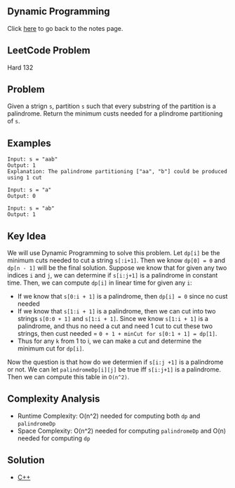 ## Dynamic Programming
Click [here](../../dynamic_programming/notes.md) to go back to the notes page.

## LeetCode Problem
Hard 132

## Problem
Given a strign `s`, partition `s` such that every substring of the partition is a palindrome. Return the minimum custs needed for a plindrome partitioning of `s`.

## Examples
```
Input: s = "aab"
Output: 1
Explanation: The palindrome partitioning ["aa", "b"] could be produced using 1 cut

Input: s = "a"
Output: 0

Input: s = "ab"
Output: 1
```

## Key Idea
We will use Dynamic Programming to solve this problem. Let `dp[i]` be the minimum cuts needed to cut a string `s[:i+1]`. Then we know `dp[0] = 0` and `dp[n - 1]` will be the final solution. Suppose we know that for given any two indices `i` and `j`, we can determine if `s[i:j+1]` is a palindrome in constant time. Then, we can compute `dp[i]` in linear time for given any `i`:
- If we know that `s[0:i + 1]` is a palindrome, then `dp[i] = 0` since no cust needed
- If we know that `s[1:i + 1]` is a palindrome, then we can cut into two strings `s[0:0 + 1]` and `s[1:i + 1]`. Since we know `s[1:i + 1]` is a palindrome, and thus no need a cut and need 1 cut to cut these two strings, then cust needed = `0 + 1 + minCut for s[0:1 + 1] = dp[1]`.
- Thus for any `k` from 1 to i, we can make a cut and determine the minimum cut for `dp[i]`.

Now the question is that how do we determien if `s[i:j +1]` is a palindrome or not. We can let `palindromeDp[i][j]` be true iff `s[i:j+1]` is a palindrome. Then we can compute this table in `O(n^2)`.

## Complexity Analysis
- Runtime Complexity: O(n^2) needed for computing both `dp` and `palindromeDp`
- Space Complexity: O(n^2) needed for computing `palindromeDp` and O(n) needed for computing `dp`

## Solution
- [C++](solution.cpp)